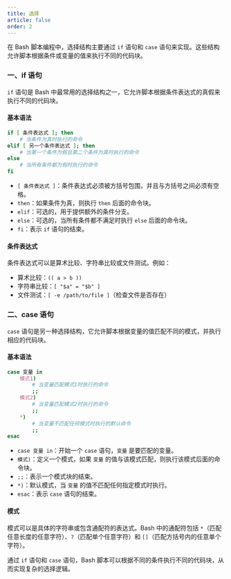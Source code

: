 ```yaml
---
title: 选择
article: false
order: 2
---
```


在 Bash 脚本编程中，选择结构主要通过 `if` 语句和 `case` 语句来实现。这些结构允许脚本根据条件或变量的值来执行不同的代码块。

### 一、if 语句

`if` 语句是 Bash 中最常用的选择结构之一，它允许脚本根据条件表达式的真假来执行不同的代码块。

#### 基本语法

```bash
if [ 条件表达式 ]; then
    # 当条件为真时执行的命令
elif [ 另一个条件表达式 ]; then
    # 当第一个条件为假且第二个条件为真时执行的命令
else
    # 当所有条件都为假时执行的命令
fi
```

- `[ 条件表达式 ]`：条件表达式必须被方括号包围，并且与方括号之间必须有空格。
- `then`：如果条件为真，则执行 `then` 后面的命令块。
- `elif`：可选的，用于提供额外的条件分支。
- `else`：可选的，当所有条件都不满足时执行 `else` 后面的命令块。
- `fi`：表示 `if` 语句的结束。

#### 条件表达式

条件表达式可以是算术比较、字符串比较或文件测试。例如：

- 算术比较：`(( a > b ))`
- 字符串比较：`[ "$a" = "$b" ]`
- 文件测试：`[ -e /path/to/file ]`（检查文件是否存在）

### 二、case 语句

`case` 语句是另一种选择结构，它允许脚本根据变量的值匹配不同的模式，并执行相应的代码块。

#### 基本语法

```bash
case 变量 in
    模式1)
        # 当变量匹配模式1时执行的命令
        ;;
    模式2)
        # 当变量匹配模式2时执行的命令
        ;;
    *)
        # 当变量不匹配任何模式时执行的默认命令
        ;;
esac
```

- `case 变量 in`：开始一个 `case` 语句，`变量` 是要匹配的变量。
- `模式)`：定义一个模式，如果 `变量` 的值与该模式匹配，则执行该模式后面的命令块。
- `;;`：表示一个模式块的结束。
- `*)`：默认模式，当 `变量` 的值不匹配任何指定模式时执行。
- `esac`：表示 `case` 语句的结束。

#### 模式

模式可以是具体的字符串或包含通配符的表达式。Bash 中的通配符包括 `*`（匹配任意长度的任意字符）、`?`（匹配单个任意字符）和 `[]`（匹配方括号内的任意单个字符）。

通过 `if` 语句和 `case` 语句，Bash 脚本可以根据不同的条件执行不同的代码块，从而实现复杂的选择逻辑。
